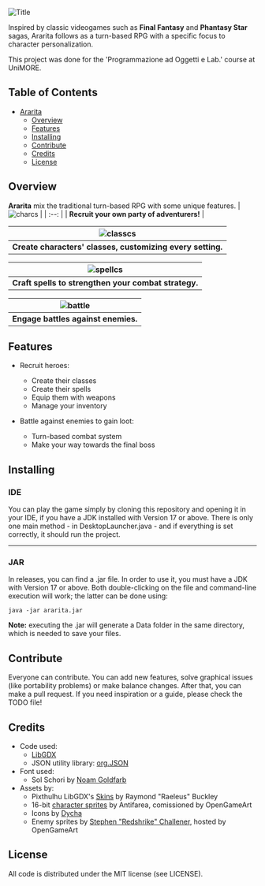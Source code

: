 ![Title](https://user-images.githubusercontent.com/101595335/235752910-d8e160a0-c3e9-4a5d-abf8-e94362007559.png)

Inspired by classic videogames such as **Final Fantasy** and **Phantasy Star** sagas, Ararita follows as a turn-based RPG with a specific focus to character personalization.

This project was done for the 'Programmazione ad Oggetti e Lab.' course at UniMORE.


## Table of Contents
* [Ararita](#Title)
  * [Overview](#Overview)  
  * [Features](#Features)
  * [Installing](#Installing)
  * [Contribute](#Contribute)
  * [Credits](#Credits)
  * [License](#License)

## Overview
**Ararita** mix the traditional turn-based RPG with some unique features.
| ![charcs](https://github.com/FGaragnani/Ararita/assets/101595335/3461dac1-1e39-49da-8f1c-5c6ecf821e6c) |
| :--: |
| **Recruit your own party of adventurers!** |

| ![classcs](https://github.com/FGaragnani/Ararita/assets/101595335/154876c0-96b3-4af9-8a26-b86fd3b0ffd7) |
| :--: |
| **Create characters' classes, customizing every setting.** |

| ![spellcs](https://github.com/FGaragnani/Ararita/assets/101595335/be72acaf-279e-4861-b0a6-c3b0a5e17ab4) |
| :--: |
| **Craft spells to strengthen your combat strategy.** |

| ![battle](https://github.com/FGaragnani/Ararita/assets/101595335/ba986d61-57b6-4b92-98b6-97a8c7278b2f) |
| :--: |
| **Engage battles against enemies.** |

## Features
* Recruit heroes:
  * Create their classes
  * Create their spells
  * Equip them with weapons
  * Manage your inventory

* Battle against enemies to gain loot:
  * Turn-based combat system
  * Make your way towards the final boss
 
## Installing

### IDE
You can play the game simply by cloning this repository and opening it in your IDE, if you have a JDK installed with Version 17 or above.
There is only one main method - in DesktopLauncher.java - and if everything is set correctly, it should run the project.
***
### JAR
In releases, you can find a .jar file. In order to use it, you must have a JDK with Version 17 or above.
Both double-clicking on the file and command-line execution will work; the latter can be done using:
```console
java -jar ararita.jar
```
**Note:** executing the .jar will generate a Data folder in the same directory, which is needed to save your files.
 
## Contribute

Everyone can contribute.
You can add new features, solve graphical issues (like portability problems) or make balance changes. After that, you can make a pull request.
If you need inspiration or a guide, please check the TODO file!
 
## Credits

* Code used:
  * [LibGDX](https://github.com/libgdx/libgdx)
  * JSON utility library: [org.JSON](https://mvnrepository.com/artifact/org.json/json)
* Font used:
  * Sol Schori by [Noam Goldfarb](https://slimeplease.artstation.com/)
* Assets by:
  * Pixthulhu LibGDX's [Skins](https://github.com/czyzby/gdx-skins/tree/master/pixthulhu) by Raymond "Raeleus" Buckley
  * 16-bit [character sprites](https://opengameart.org/content/twelve-16x18-rpg-sprites-plus-base) by Antifarea, comissioned by OpenGameArt
  * Icons by [Dycha](http://dycha.net)
  * Enemy sprites by [Stephen "Redshrike" Challener](https://opengameart.org/content/10-basic-rpg-enemies), hosted by OpenGameArt
  
## License

All code is distributed under the MIT license (see LICENSE).
